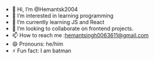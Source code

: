 - 👋 Hi, I’m @Hemantsk2004
- 👀 I’m interested in learning programming
- 🌱 I’m currently learning JS and React
- 💞️ I’m looking to collaborate on frontend projects.
- 📫 How to reach me :hemantsingh0063611@gmail.com
- 😄 Pronouns: he/him
- ⚡ Fun fact: I am batman

<!---
Hemantsk2004/Hemantsk2004 is a ✨ special ✨ repository because its `README.md` (this file) appears on your GitHub profile.
You can click the Preview link to take a look at your changes.
--->
